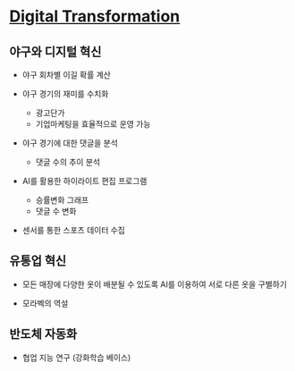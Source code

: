 # [Digital Transformation](https://kaist.edwith.org/digitaltrans#)

## 야구와 디지털 혁신

- 야구 회차별 이길 확률 계산
- 야구 경기의 재미를 수치화
  - 광고단가
  - 기업마케팅을 효율적으로 운영 가능
- 야구 경기에 대한 댓글을 분석
  - 댓글 수의 추이 분석
- AI를 활용한 하이라이트 편집 프로그램
  - 승률변화 그래프
  - 댓글 수 변화

- 센서를 통한 스포츠 데이터 수집

## 유통업 혁신

- 모든 매장에 다양한 옷이 배분될 수 있도록 AI를 이용하여 서로 다른 옷을 구별하기

- 모라벡의 역설

## 반도체 자동화

- 협업 지능 연구 (강화학습 베이스)
